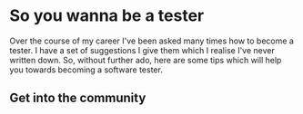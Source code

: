 # So you wanna be a tester

Over the course of my career I've been asked many times how to become a tester. I have a set of suggestions I give them which I realise I've never written down. So, without further ado, here are some tips which will help you towards becoming a software tester. 

## Get into the community

